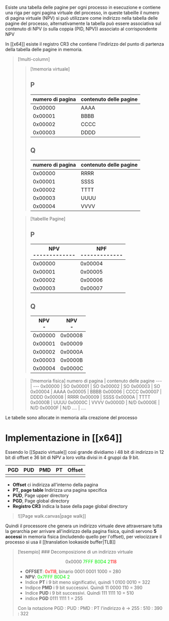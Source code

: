 Esiste una tabella delle pagine per ogni processo in esecuzione e contiene una riga per ogni pagina virtuale del processo, in queste tabeille il numero di pagina virtuale (NPV) si può utilizzare come indirizzo nella tabella delle pagine del processo, alternativamente la tabella può essere associativa sul contenuto di NPV (o sulla coppia (PID, NPV)) associato al corrispondente NPV 

In [[x64]] esiste il registro CR3 che contiene l'indirizzo del punto di partenza della tabella delle pagine in memoria.

>[!multi-column]
>
>>[!memoria virtuale]
>>
>> ## P
>>numero di pagina | contenuto delle pagine
>>--- | ---
>>0x00000 | AAAA
>>0x00001 | BBBB
>>0x00002 | CCCC
>>0x00003 | DDDD 
>>
>> ## Q
>> numero di pagina | contenuto delle pagine
>> --- | ---
>> 0x00000 | RRRR
>> 0x00001 | SSSS
>> 0x00002 | TTTT
>> 0x00003 | UUUU
>> 0x00004 | VVVV
>
>>[!tabellle Pagine]
>>
>>## P
>>NPV </br> -------------| NPF </br> -------------
>>--- | ---
>>0x00000 | 0x00004
>>0x00001 | 0x00005
>>0x00002 | 0x00006
>>0x00003 | 0x00007
>>
>> ## Q
>> NPV </br> - | NPV </br> -
>> ---|----
>> 0x00000 | 0x00008
>> 0x00001 | 0x00009
>> 0x00002 | 0x0000A
>> 0x00003 | 0x0000B
>> 0x00004 | 0x0000C
>
>>[!memoria fisica]
>>numero di pagina | contenuto delle pagine
>>--- | ---
>>0x00000 | SO
>>0x00001 | SO
>>0x00002 | SO
>>0x00003 | SO
>>0x00004 | AAAA
>>0x00005 | BBBB
>>0x00006 | CCCC
>>0x00007 | DDDD
>>0x00008 | RRRR
>>0x00009 | SSSS
>>0x0000A | TTTT
>>0x0000B | UUUU
>>0x0000C | VVVV
>>0x0000D | N/D
>>0x0000E | N/D
>>0x0000F | N/D
>>.... | ....
>

Le tabelle sono allocate in memoria alla creazione del processo



# Implementazione in [[x64]]

Essendo lo [[Spazio virtuale]] così grande dividiamo i 48 bit di indirizzo in 12 bit di offset e 36 bit di NPV a loro volta divisi in 4 gruppi da 9 bit.

| PGD | PUD | PMD | PT  | Offset |
| --- | --- | --- | --- | ------ |
|     |     |     |     |        |

- **Offset** ci indirizza all'interno della pagina
- **PT, page table** Indirizza una pagina specifica
- **PUD**, Page upper directory
- **PGD**, Page global directory
- **Registro CR3** indica la base della page global directory

>![[Page walk.canvas|page walk]]

Quindi il processore che genera un indirizzo virtuale deve attraversare tutta la gerarchia per arrivare all'indirizzo della pagina fisica, quindi servono **5 accessi** in memoria fisica (includendo quello per l'offset), per velocizzare il processo si usa il [[translation lookaside buffer|TLB]]



>[!esempio] ### Decomposizione di un indirizzo virtuale
>
><p style = "text-align:center">0x0000 <font COLOR = gree>7FFF B0D4 2<font COLOR = red>118 </font></font></p>
>
>- **OFFSET**: <font COLOR = red>0x118</font>, binario 0001 0001 1000 = 280
>- **NPV**: <font COLOR = gree> 0x7FFF B0D4 2 </font>
> - Indice **PT** i 9 bit meno significativi, quindi 1 0100 0010 = 322
> - Indipce **PMD** i 9 bit successivi. Quindi 11 0000 110 = 390
> - Indice **PUD** i 9 bit successivi. Quindi 111 1111 10 = 510
> - indice **PGD** 0111 1111 1 = 255
> 
> Con la notazione PGD : PUD : PMD : PT l'indirizzo è -> 255 : 510 : 390 : 322
